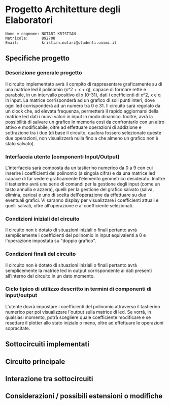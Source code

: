 # Progetto Architetture degli Elaboratori

```
Nome e cognome: NOTARI KRISTIAN
Matricola:      892708
Email:          kristian.notari@studenti.unimi.it
````

## Specifiche progetto

### Descrizione generale progetto
Il circuito implementato avrà il compito di rappresentare graficamente su di una matrice led il polinomio (x^2 + x + q), capace di formare rette e parabole, in un intervallo positivo di x (0-31), dati i coefficienti di x^2, x e q in input. La matrice corrisponderà ad un grafico di soli punti interi, dove ogni led corrisponderà ad un numero tra 0 e 31.
Il circuito sarà regolato da un clock che, ad elevata frequenza, permetterà il rapido aggiornarsi della matrice led dati i nuovi valori in input in modo dinamico. Inoltre, avrà la possibilità di salvare un grafico in memoria così da confrontarlo con un altro attivo e modificabile, oltre ad effettuare operazioni di addizione e sottrazione tra i due (di base il circuito, qualora fossero selezionate queste due operazioni, non visualizzerà nulla fino a che almeno un grafico non è stato salvato).

### Interfaccia utente (componenti Input/Output)
L'interfaccia sarà composta da un tastierino numerico da 0 a 9 con cui inserire i coefficienti del polinomio (a singola cifra) e da una matrice led capace di far vedere graficamente l'elemento geometrico desiderato. Inoltre il tastierino avrà una serie di comandi per la gestione degli input (come un tasto annulla e azzera), quelli per la gestione del grafico salvato (salva, elimina, carica) e uno di scelta dell'operazione da effettuare su due eventuali grafici. Vi saranno display per visualizzare i coefficienti attuali e quelli salvati, oltre all'operazione e al coefficiente selezionati.

### Condizioni iniziali del circuito
Il circuito non è dotato di situazioni iniziali o finali pertanto avrà semplicemente i coefficienti del polinomio in input equivalenti a 0 e l'operazione impostata su "doppio grafico".

### Condizioni finali del circuito
Il circuito non è dotato di situazioni iniziali o finali pertanto avrà semplicemente la matrice led in output corrispondente ai dati presenti all'interno del circuito in un dato momento.

### Ciclo tipico di utilizzo descritto in termini di componenti di input/output
L'utente dovrà impostare i coefficienti del polinomio attraverso il tastierino numerico per poi visualizzare l'output sulla matrice di led. Se vorrà, in qualsiasi momento, potrà scegliere quale coefficiente modificare e se resettare il plotter allo stato iniziale o meno, oltre ad effettuare le operazioni sopracitate.

## Sottocircuiti implementati

## Circuito principale

## Interazione tra sottocircuiti

## Considerazioni / possibili estensioni o modifiche